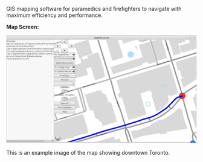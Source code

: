 GIS mapping software for paramedics and firefighters to navigate with maximum efficiency and performance.

<p><strong>Map Screen:</strong></p>
<img width="1440" alt="Map Screen" src="https://github.com/rohan-modi/RescueMap/blob/master/Screen%20Shot%202025-01-03%20at%2011.10.40%20PM.png?raw=true">
<p>This is an example image of the map showing downtown Toronto.</p>
